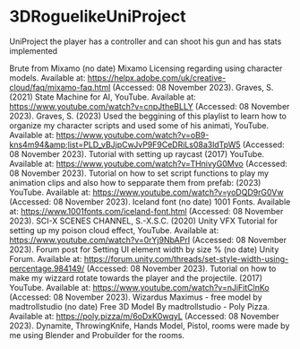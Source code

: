 # 3DRoguelikeUniProject
UniProject the player has a controller and can shoot his gun and has stats implemented

Brute from Mixamo (no date) Mixamo Licensing regarding using character models. Available at: https://helpx.adobe.com/uk/creative-cloud/faq/mixamo-faq.html (Accessed: 08 November 2023). 
Graves, S. (2021) State Machine for AI, YouTube. Available at: https://www.youtube.com/watch?v=cnpJtheBLLY (Accessed: 08 November 2023). 
Graves, S. (2023) Used the beggining of this playlist to learn how to organize my character scripts and used some of his animati, YouTube. Available at: https://www.youtube.com/watch?v=oB9-kns4m94&amp;list=PLD_vBJjpCwJvP9F9CeDRiLs08a3ldTpW5 (Accessed: 08 November 2023). 
Tutorial with setting up raycast (2017) YouTube. Available at: https://www.youtube.com/watch?v=THnivyG0Mvo (Accessed: 08 November 2023). 
Tutorial on how to set script functions to play my animation clips and also how to sepparate them from prefab: (2023) YouTube. Available at: https://www.youtube.com/watch?v=yoDQD9rG0Vw (Accessed: 08 November 2023). 
Iceland font (no date) 1001 Fonts. Available at: https://www.1001fonts.com/iceland-font.html (Accessed: 08 November 2023). 
SCI-X SCENES CHANNEL, S.-X.S.C. (2020) Unity VFX Tutorial for setting up my poison cloud effect, YouTube. Available at: https://www.youtube.com/watch?v=0rYj9NbAPrI (Accessed: 08 November 2023). 
Forum post for Setting UI element width by size % (no date) Unity Forum. Available at: https://forum.unity.com/threads/set-style-width-using-percentage.984149/ (Accessed: 08 November 2023). 
Tutorial on how to make my wizzard rotate towards the player and the projectile. (2017) YouTube. Available at: https://www.youtube.com/watch?v=nJiFitClnKo (Accessed: 08 November 2023). 
Wizardus Maximus - free model by madtrollstudio (no date) Free 3D Model By madtrollstudio - Poly Pizza. Available at: https://poly.pizza/m/6oDxK0wqyL (Accessed: 08 November 2023). 
Dynamite, ThrowingKnife, Hands Model, Pistol, rooms were made by me using Blender and Probuilder for the rooms.
